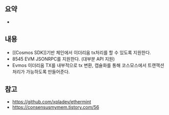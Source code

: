 ## 요약
- 
## 내용
- [[Cosmos SDK]]기반 체인에서 이더리움 tx처리를 할 수 있도록 지원한다.
- 8545 EVM JSONRPC를 지원한다. (대부분 API 지원)
- Evmos 이더리움 TX를 내부적으로 tx 변환, 캡슐화를 통해 코스모스에서 트랜잭션 처리가 가능하도록 만들어준다.
## 참고
- https://github.com/xpladev/ethermint
- https://consensusmymem.tistory.com/56